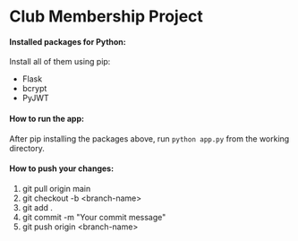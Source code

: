 # Club Membership Project

#### Installed packages for Python:

Install all of them using pip:

- Flask
- bcrypt
- PyJWT

#### How to run the app:

After pip installing the packages above, run `python app.py` from the working directory.

#### How to push your changes:

1. git pull origin main
2. git checkout -b \<branch-name>
3. git add .
4. git commit -m "Your commit message"
5. git push origin \<branch-name>
